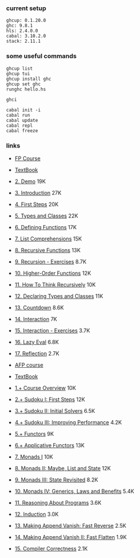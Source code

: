 ### current setup
```
ghcup: 0.1.20.0
ghc: 9.8.1
hls: 2.4.0.0
cabal: 3.10.2.0
stack: 2.11.1
```

### some useful commands

```shell
ghcup list
ghcup tui
ghcup install ghc
ghcup set ghc
runghc hello.hs

ghci

cabal init -i
cabal run
cabal update
cabal repl
cabal freeze
```

### links
- [FP Course](https://www.youtube.com/playlist?list=PLF1Z-APd9zK7usPMx3LGMZEHrECUGodd3)
- [TextBook](http://tinyurl.com/PIH-2nd)
- [2. Demo](https://www.youtube.com/watch?v=dAeECyntQJg) 19K
- [3. Introduction](https://www.youtube.com/watch?v=rIprO6zoujM) 27K
- [4. First Steps](https://www.youtube.com/watch?v=YtZIKujkSmU) 20K
- [5. Types and Classes](https://www.youtube.com/watch?v=uBEPFkuPrcU) 22K
- [6. Defining Functions](https://www.youtube.com/watch?v=89G5C4T8nW4) 17K
- [7. List Comprehensions](https://www.youtube.com/watch?v=xy5rciaS2ys) 15K
- [8. Recursive Functions](https://www.youtube.com/watch?v=WawJ8LArl54) 13K
- [9. Recursion - Exercises](https://www.youtube.com/watch?v=I9S61BYM9_4) 8.7K
- [10. Higher-Order Functions](https://www.youtube.com/watch?v=dUPWjM63THs) 12K
- [11. How To Think Recursively](https://www.youtube.com/watch?v=n6bg8L91Qew) 10K
- [12. Declaring Types and Classes](https://www.youtube.com/watch?v=sYgvpTyFpZ4) 11K
- [13. Countdown](https://www.youtube.com/watch?v=CiXDS3bBBUo) 8.6K
- [14. Interaction](https://www.youtube.com/watch?v=wPbO-uP6adM) 7K
- [15. Interaction - Exercises](https://www.youtube.com/watch?v=QqyEr33v5Zk) 3.7K
- [16. Lazy Eval](https://www.youtube.com/watch?v=R1uBhRK2AKI) 6.8K
- [17. Reflection](https://www.youtube.com/watch?v=pr6V474h09I) 2.7K

- [AFP course](https://www.youtube.com/playlist?list=PLF1Z-APd9zK5uFc8FKr_di9bfsYv8-lbc)
- [TextBook](http://tinyurl.com/haskell-notts2-web)
- [1.+ Course Overview](https://www.youtube.com/watch?v=-qhbNGghVfc) 10K
- [2.+ Sudoku I: First Steps](https://www.youtube.com/watch?v=glog9DZh8G0) 12K
- [3.+ Sudoku II: Initial Solvers](https://www.youtube.com/watch?v=O1-ruHzabAU) 6.5K
- [4.+ Sudoku III: Improving Performance](https://www.youtube.com/watch?v=ESDpXBd1cJM) 4.2K
- [5.+ Functors](https://www.youtube.com/watch?v=bOpJQDGYoKw) 9K
- [6.+ Applicative Functors](https://www.youtube.com/watch?v=D4BqCwck0s0) 13K
- [7. Monads I](https://www.youtube.com/watch?v=a1FVJczw6BQ) 10K
- [8. Monads II: Maybe, List and State](https://www.youtube.com/watch?v=YDj20ySKWP8) 12K
- [9. Monads III: State Revisited](https://www.youtube.com/watch?v=WYysg5Nf7AU) 8.2K
- [10. Monads IV: Generics, Laws and Benefits](https://www.youtube.com/watch?v=eWW-Gy6UiBw) 5.4K
- [11. Reasoning About Programs](https://www.youtube.com/watch?v=ZgUEbbZYpYc) 3.6K
- [12. Induction](https://www.youtube.com/watch?v=uykHCg2VUjc) 3.0K
- [13. Making Append Vanish: Fast Reverse](https://www.youtube.com/watch?v=WQy7Bzr03R4) 2.5K
- [14. Making Append Vanish II: Fast Flatten](https://www.youtube.com/watch?v=_mHLHP3eH3c) 1.9K
- [15. Compiler Correctness](https://www.youtube.com/watch?v=jWS7AMBXGkU) 2.1K
